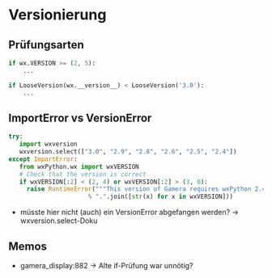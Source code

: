 # Versionierung

## Prüfungsarten

```python
if wx.VERSION >= (2, 5):
    ...
```

```python
if LooseVersion(wx.__version__) < LooseVersion('3.0'):
    ...
```

## ImportError vs VersionError

```python
try:
   import wxversion
   wxversion.select(["3.0", "2.9", "2.8", "2.6", "2.5", "2.4"])
except ImportError:
   from wxPython.wx import wxVERSION
   # Check that the version is correct
   if wxVERSION[:2] < (2, 4) or wxVERSION[:2] > (3, 0):
     raise RuntimeError("""This version of Gamera requires wxPython 2.4.x, 2.6.x, 2.8.x, 2.9.x, or 3.0.x.  However, it seems that you have wxPython %s installed."""
                      % ".".join([str(x) for x in wxVERSION]))
```

- müsste hier nicht (auch) ein VersionError abgefangen werden? -> wxversion.select-Doku

## Memos

- gamera_display:882 -> Alte if-Prüfung war unnötig?

